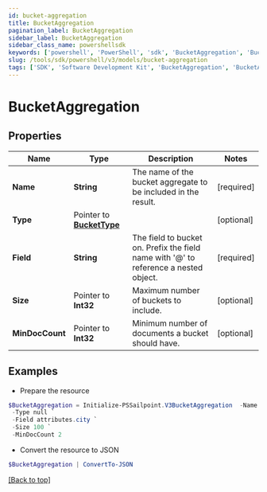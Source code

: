 ```yaml
---
id: bucket-aggregation
title: BucketAggregation
pagination_label: BucketAggregation
sidebar_label: BucketAggregation
sidebar_class_name: powershellsdk
keywords: ['powershell', 'PowerShell', 'sdk', 'BucketAggregation', 'BucketAggregation'] 
slug: /tools/sdk/powershell/v3/models/bucket-aggregation
tags: ['SDK', 'Software Development Kit', 'BucketAggregation', 'BucketAggregation']
---
```



# BucketAggregation

## Properties

Name | Type | Description | Notes
------------ | ------------- | ------------- | -------------
**Name** |  **String** | The name of the bucket aggregate to be included in the result. | [required]
**Type** |  Pointer to [**BucketType**](bucket-type) |  | [optional] 
**Field** |  **String** | The field to bucket on. Prefix the field name with '@' to reference a nested object. | [required]
**Size** |  Pointer to **Int32** | Maximum number of buckets to include. | [optional] 
**MinDocCount** |  Pointer to **Int32** | Minimum number of documents a bucket should have. | [optional] 

## Examples

- Prepare the resource
```powershell
$BucketAggregation = Initialize-PSSailpoint.V3BucketAggregation  -Name Identity Locations `
 -Type null `
 -Field attributes.city `
 -Size 100 `
 -MinDocCount 2
```

- Convert the resource to JSON
```powershell
$BucketAggregation | ConvertTo-JSON
```


[[Back to top]](#) 

